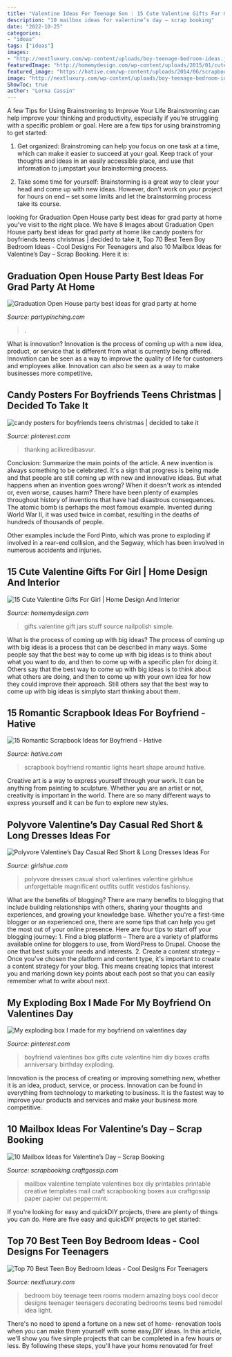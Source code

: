 ```yaml
---
title: "Valentine Ideas For Teenage Son : 15 Cute Valentine Gifts For Girl"
description: "10 mailbox ideas for valentine’s day – scrap booking"
date: "2022-10-25"
categories:
- "ideas"
tags: ["ideas"]
images:
- "http://nextluxury.com/wp-content/uploads/boy-teenage-bedroom-ideas.jpg"
featuredImage: "http://homemydesign.com/wp-content/uploads/2015/01/cute-nailpolish-valentine-gifts.jpg"
featured_image: "https://hative.com/wp-content/uploads/2014/06/scrapbook-ideas-for-boyfriend/4-scrapbook-ideas-for-boyfriend.jpg"
image: "http://nextluxury.com/wp-content/uploads/boy-teenage-bedroom-ideas.jpg"
ShowToc: true
author: "Lorna Cassin"
---
```



A few Tips for Using Brainstroming to Improve Your Life
Brainstroming can help improve your thinking and productivity, especially if you're struggling with a specific problem or goal. Here are a few tips for using brainstroming to get started: 
1. Get organized: Brainstroming can help you focus on one task at a time, which can make it easier to succeed at your goal. Keep track of your thoughts and ideas in an easily accessible place, and use that information to jumpstart your brainstorming process. 

2. Take some time for yourself: Brainstorming is a great way to clear your head and come up with new ideas. However, don't work on your project for hours on end – set some limits and let the brainstorming process take its course. 


	

		
looking for Graduation Open House party best ideas for grad party at home you've visit to the right place. We have 8 Images about Graduation Open House party best ideas for grad party at home like candy posters for boyfriends teens christmas | decided to take it, Top 70 Best Teen Boy Bedroom Ideas - Cool Designs For Teenagers and also 10 Mailbox Ideas for Valentine’s Day – Scrap Booking. Here it is:
		
    
## Graduation Open House Party Best Ideas For Grad Party At Home

<img loading=lazy src="https://partypinching.com/wp-content/uploads/2016/11/grad_open_grid-1024x512.jpg" onerror="this.onerror=null;this.src='https://tse4.mm.bing.net/th?id=OIP.zQm3wc7M2KBdDs0GN9CV5QHaDt&amp;pid=15.1';" alt="Graduation Open House party best ideas for grad party at home">

_Source: partypinching.com_

>. 

	

What is innovation?
Innovation is the process of coming up with a new idea, product, or service that is different from what is currently being offered. Innovation can be seen as a way to improve the quality of life for customers and employees alike. Innovation can also be seen as a way to make businesses more competitive.

    
## Candy Posters For Boyfriends Teens Christmas | Decided To Take It

<img loading=lazy src="https://i.pinimg.com/736x/74/8e/c2/748ec27d5df843339e17ceb8d33246fc.jpg" onerror="this.onerror=null;this.src='https://tse3.mm.bing.net/th?id=OIP.p2nz1SofBkU-cjEujr2WHgHaJ7&amp;pid=15.1';" alt="candy posters for boyfriends teens christmas | decided to take it">

_Source: pinterest.com_

>thanking acilkredibasvur. 

	

Conclusion: Summarize the main points of the article.
A new invention is always something to be celebrated. It's a sign that progress is being made and that people are still coming up with new and innovative ideas. But what happens when an invention goes wrong? When it doesn't work as intended or, even worse, causes harm?
There have been plenty of examples throughout history of inventions that have had disastrous consequences. The atomic bomb is perhaps the most famous example. Invented during World War II, it was used twice in combat, resulting in the deaths of hundreds of thousands of people.

Other examples include the Ford Pinto, which was prone to exploding if involved in a rear-end collision, and the Segway, which has been involved in numerous accidents and injuries.

    
## 15 Cute Valentine Gifts For Girl | Home Design And Interior

<img loading=lazy src="http://homemydesign.com/wp-content/uploads/2015/01/cute-nailpolish-valentine-gifts.jpg" onerror="this.onerror=null;this.src='https://tse2.mm.bing.net/th?id=OIP.d_HfU749MQwr8gNX78OrTgHaKs&amp;pid=15.1';" alt="15 Cute Valentine Gifts For Girl | Home Design And Interior">

_Source: homemydesign.com_

>gifts valentine gift jars stuff source nailpolish simple. 

	

What is the process of coming up with big ideas?
The process of coming up with big ideas is a process that can be described in many ways. Some people say that the best way to come up with big ideas is to think about what you want to do, and then to come up with a specific plan for doing it. Others say that the best way to come up with big ideas is to think about what others are doing, and then to come up with your own idea for how they could improve their approach. Still others say that the best way to come up with big ideas is simplyto start thinking about them.

    
## 15 Romantic Scrapbook Ideas For Boyfriend - Hative

<img loading=lazy src="https://hative.com/wp-content/uploads/2014/06/scrapbook-ideas-for-boyfriend/4-scrapbook-ideas-for-boyfriend.jpg" onerror="this.onerror=null;this.src='https://tse3.mm.bing.net/th?id=OIP.dG64a9go7AdZRZwa_bpnJgHaHa&amp;pid=15.1';" alt="15 Romantic Scrapbook Ideas for Boyfriend - Hative">

_Source: hative.com_

>scrapbook boyfriend romantic lights heart shape around hative. 

	

Creative art is a way to express yourself through your work. It can be anything from painting to sculpture. Whether you are an artist or not, creativity is important in the world. There are so many different ways to express yourself and it can be fun to explore new styles.

    
## Polyvore Valentine’s Day Casual Red Short &amp; Long Dresses Ideas For

<img loading=lazy src="https://www.girlshue.com/wp-content/uploads/2014/01/Polyvore-Valentines-Day-Casual-Red-Short-Long-Dresses-Ideas-For-Girls-Women-2014-5.jpg" onerror="this.onerror=null;this.src='https://tse4.mm.bing.net/th?id=OIP.2JZZMUp9QPqhBHwmg324VQHaHS&amp;pid=15.1';" alt="Polyvore Valentine’s Day Casual Red Short &amp; Long Dresses Ideas For">

_Source: girlshue.com_

>polyvore dresses casual short valentines valentine girlshue unforgettable magnificent outfits outfit vestidos fashionsy. 

	

What are the benefits of blogging?
There are many benefits to blogging that include building relationships with others, sharing your thoughts and experiences, and growing your knowledge base. Whether you're a first-time blogger or an experienced one, there are some tips that can help you get the most out of your online presence. Here are four tips to start off your blogging journey: 1. Find a blog platform – There are a variety of platforms available online for bloggers to use, from WordPress to Drupal. Choose the one that best suits your needs and interests. 2. Create a content strategy – Once you've chosen the platform and content type, it's important to create a content strategy for your blog. This means creating topics that interest you and marking down key points about each post so that you can easily remember what to write about next. 
    
## My Exploding Box I Made For My Boyfriend On Valentines Day

<img loading=lazy src="https://i.pinimg.com/736x/22/f0/6f/22f06fa1fba620419502c46124d3233e--boyfriend-gifts-my-boyfriend.jpg" onerror="this.onerror=null;this.src='https://tse1.mm.bing.net/th?id=OIP._xgHVkzRk9XtUX9g0gnu-wHaJ3&amp;pid=15.1';" alt="My exploding box I made for my boyfriend on valentines day">

_Source: pinterest.com_

>boyfriend valentines box gifts cute valentine him diy boxes crafts anniversary birthday exploding. 

	

Innovation is the process of creating or improving something new, whether it is an idea, product, service, or process. Innovation can be found in everything from technology to marketing to business. It is the fastest way to improve your products and services and make your business more competitive.

    
## 10 Mailbox Ideas For Valentine’s Day – Scrap Booking

<img loading=lazy src="http://i2.wp.com/scrapbooking.craftgossip.com/files/2015/02/free-printable-mailbox-template.jpg?fit=500%2C674" onerror="this.onerror=null;this.src='https://tse4.mm.bing.net/th?id=OIP.9oO8zqWQ7uwSHa8TlpnNtgHaJ-&amp;pid=15.1';" alt="10 Mailbox Ideas for Valentine’s Day – Scrap Booking">

_Source: scrapbooking.craftgossip.com_

>mailbox valentine template valentines box diy printables printable creative templates mail craft scrapbooking boxes aux craftgossip paper papier cut peppermint. 

	

If you're looking for easy and quickDIY projects, there are plenty of things you can do. Here are five easy and quickDIY projects to get started: 

    
## Top 70 Best Teen Boy Bedroom Ideas - Cool Designs For Teenagers

<img loading=lazy src="http://nextluxury.com/wp-content/uploads/boy-teenage-bedroom-ideas.jpg" onerror="this.onerror=null;this.src='https://tse4.mm.bing.net/th?id=OIP.ZVCwNPqZdDC2kJw_6kBAZgAAAA&amp;pid=15.1';" alt="Top 70 Best Teen Boy Bedroom Ideas - Cool Designs For Teenagers">

_Source: nextluxury.com_

>bedroom boy teenage teen rooms modern amazing boys cool decor designs teenager teenagers decorating bedrooms teens bed remodel idea light. 

	

There's no need to spend a fortune on a new set of home- renovation tools when you can make them yourself with some easy,DIY ideas. In this article, we'll show you five simple projects that can be completed in a few hours or less. By following these steps, you'll have your home renovated for free!

